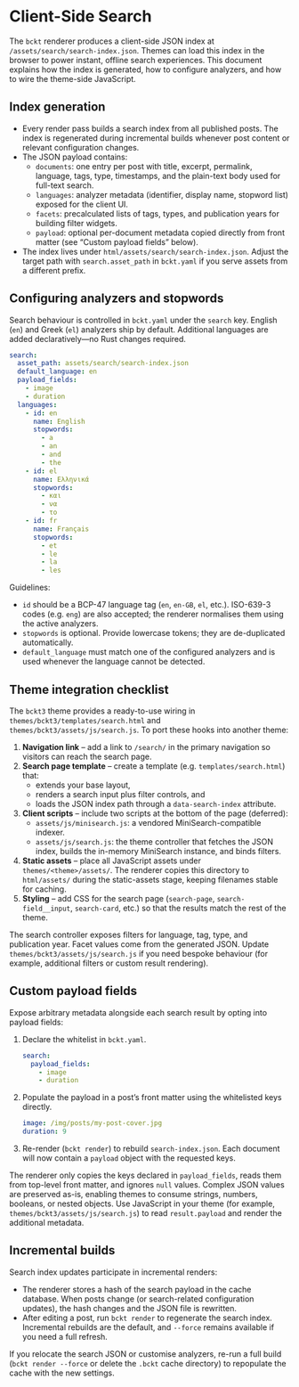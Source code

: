 # Client-Side Search

The `bckt` renderer produces a client-side JSON index at `/assets/search/search-index.json`. Themes can load this index in the browser to power instant, offline search experiences. This document explains how the index is generated, how to configure analyzers, and how to wire the theme-side JavaScript.

## Index generation

- Every render pass builds a search index from all published posts. The index is regenerated during incremental builds whenever post content or relevant configuration changes.
- The JSON payload contains:
  - `documents`: one entry per post with title, excerpt, permalink, language, tags, type, timestamps, and the plain-text body used for full-text search.
  - `languages`: analyzer metadata (identifier, display name, stopword list) exposed for the client UI.
  - `facets`: precalculated lists of tags, types, and publication years for building filter widgets.
  - `payload`: optional per-document metadata copied directly from front matter (see “Custom payload fields” below).
- The index lives under `html/assets/search/search-index.json`. Adjust the target path with `search.asset_path` in `bckt.yaml` if you serve assets from a different prefix.

## Configuring analyzers and stopwords

Search behaviour is controlled in `bckt.yaml` under the `search` key. English (`en`) and Greek (`el`) analyzers ship by default. Additional languages are added declaratively—no Rust changes required.

```yaml
search:
  asset_path: assets/search/search-index.json
  default_language: en
  payload_fields:
    - image
    - duration
  languages:
    - id: en
      name: English
      stopwords:
        - a
        - an
        - and
        - the
    - id: el
      name: Ελληνικά
      stopwords:
        - και
        - να
        - το
    - id: fr
      name: Français
      stopwords:
        - et
        - le
        - la
        - les
```

Guidelines:

- `id` should be a BCP-47 language tag (`en`, `en-GB`, `el`, etc.). ISO-639-3 codes (e.g. `eng`) are also accepted; the renderer normalises them using the active analyzers.
- `stopwords` is optional. Provide lowercase tokens; they are de-duplicated automatically.
- `default_language` must match one of the configured analyzers and is used whenever the language cannot be detected.

## Theme integration checklist

The `bckt3` theme provides a ready-to-use wiring in `themes/bckt3/templates/search.html` and `themes/bckt3/assets/js/search.js`. To port these hooks into another theme:

1. **Navigation link** – add a link to `/search/` in the primary navigation so visitors can reach the search page.
2. **Search page template** – create a template (e.g. `templates/search.html`) that:
   - extends your base layout,
   - renders a search input plus filter controls, and
   - loads the JSON index path through a `data-search-index` attribute.
3. **Client scripts** – include two scripts at the bottom of the page (deferred):
   - `assets/js/minisearch.js`: a vendored MiniSearch-compatible indexer.
   - `assets/js/search.js`: the theme controller that fetches the JSON index, builds the in-memory MiniSearch instance, and binds filters.
4. **Static assets** – place all JavaScript assets under `themes/<theme>/assets/`. The renderer copies this directory to `html/assets/` during the static-assets stage, keeping filenames stable for caching.
5. **Styling** – add CSS for the search page (`search-page`, `search-field__input`, `search-card`, etc.) so that the results match the rest of the theme.

The search controller exposes filters for language, tag, type, and publication year. Facet values come from the generated JSON. Update `themes/bckt3/assets/js/search.js` if you need bespoke behaviour (for example, additional filters or custom result rendering).

## Custom payload fields

Expose arbitrary metadata alongside each search result by opting into payload fields:

1. Declare the whitelist in `bckt.yaml`.

   ```yaml
   search:
     payload_fields:
       - image
       - duration
   ```

2. Populate the payload in a post’s front matter using the whitelisted keys directly.

   ```yaml
   image: /img/posts/my-post-cover.jpg
   duration: 9
   ```

3. Re-render (`bckt render`) to rebuild `search-index.json`. Each document will now contain a `payload` object with the requested keys.

The renderer only copies the keys declared in `payload_fields`, reads them from top-level front matter, and ignores `null` values. Complex JSON values are preserved as-is, enabling themes to consume strings, numbers, booleans, or nested objects. Use JavaScript in your theme (for example, `themes/bckt3/assets/js/search.js`) to read `result.payload` and render the additional metadata.

## Incremental builds

Search index updates participate in incremental renders:

- The renderer stores a hash of the search payload in the cache database. When posts change (or search-related configuration updates), the hash changes and the JSON file is rewritten.
- After editing a post, run `bckt render` to regenerate the search index. Incremental rebuilds are the default, and `--force` remains available if you need a full refresh.

If you relocate the search JSON or customise analyzers, re-run a full build (`bckt render --force` or delete the `.bckt` cache directory) to repopulate the cache with the new settings.
